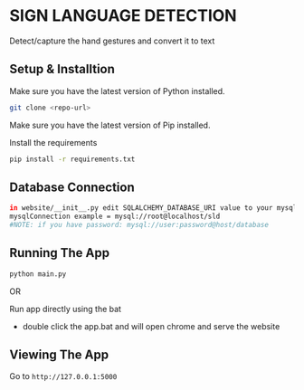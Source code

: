 # SIGN LANGUAGE DETECTION

Detect/capture the hand gestures and convert it to text

## Setup & Installtion

Make sure you have the latest version of Python installed.

```bash
git clone <repo-url>
```

Make sure you have the latest version of Pip installed.

Install the requirements
```bash
pip install -r requirements.txt
```

## Database Connection

```bash
in website/__init__.py edit SQLALCHEMY_DATABASE_URI value to your mysql connection
mysqlConnection example = mysql://root@localhost/sld
#NOTE: if you have password: mysql://user:password@host/database
```

## Running The App

```bash
python main.py
```

OR

Run app directly using the bat
- double click the app.bat and will open chrome and serve the website


## Viewing The App

Go to `http://127.0.0.1:5000`
